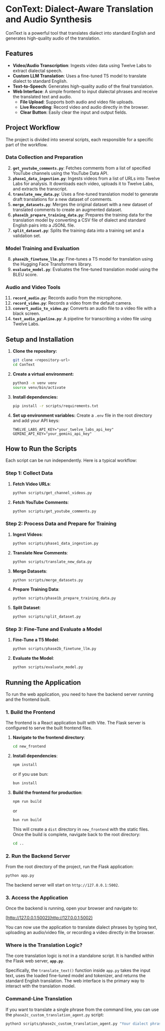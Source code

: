 # ConText: Dialect-Aware Translation and Audio Synthesis

ConText is a powerful tool that translates dialect into standard English and generates high-quality audio of the translation. 

## Features

-   **Video/Audio Transcription**: Ingests video data using Twelve Labs to extract dialectal speech.
-   **Custom LLM Translation**: Uses a fine-tuned T5 model to translate dialect to standard English.
-   **Text-to-Speech**: Generates high-quality audio of the final translation.
-   **Web Interface**: A simple frontend to input dialectal phrases and receive the translated text and audio.
    -   **File Upload**: Supports both audio and video file uploads.
    -   **Live Recording**: Record video and audio directly in the browser.
    -   **Clear Button**: Easily clear the input and output fields.

## Project Workflow

The project is divided into several scripts, each responsible for a specific part of the workflow.

### Data Collection and Preparation

2.  **`get_youtube_comments.py`**: Fetches comments from a list of specified YouTube channels using the YouTube Data API.
3.  **`phase1_data_ingestion.py`**: Ingests videos from a list of URLs into Twelve Labs for analysis. It downloads each video, uploads it to Twelve Labs, and extracts the transcript.
4.  **`translate_new_data.py`**: Uses a fine-tuned translation model to generate draft translations for a new dataset of comments.
5.  **`merge_datasets.py`**: Merges the original dataset with a new dataset of translated comments to create an augmented dataset.
6.  **`phase1b_prepare_training_data.py`**: Prepares the training data for the translation model by converting a CSV file of dialect and standard English pairs into a JSONL file.
7.  **`split_dataset.py`**: Splits the training data into a training set and a validation set.

### Model Training and Evaluation

8.  **`phase2b_finetune_llm.py`**: Fine-tunes a T5 model for translation using the Hugging Face Transformers library.
10. **`evaluate_model.py`**: Evaluates the fine-tuned translation model using the BLEU score.

### Audio and Video Tools

11. **`record_audio.py`**: Records audio from the microphone.
12. **`record_video.py`**: Records a video from the default camera.
13. **`convert_audio_to_video.py`**: Converts an audio file to a video file with a black screen.
14. **`test_audio_pipeline.py`**: A pipeline for transcribing a video file using Twelve Labs.

## Setup and Installation

1.  **Clone the repository:**
    ```bash
    git clone <repository-url>
    cd ConText
    ```

2.  **Create a virtual environment:**
    ```bash
    python3 -m venv venv
    source venv/bin/activate
    ```

3.  **Install dependencies:**
    ```bash
    pip install -r scripts/requirements.txt
    ```

4.  **Set up environment variables:**
    Create a `.env` file in the root directory and add your API keys:
    ```
    TWELVE_LABS_API_KEY="your_twelve_labs_api_key"
    GEMINI_API_KEY="your_gemini_api_key"
    ```

## How to Run the Scripts

Each script can be run independently. Here is a typical workflow:

### Step 1: Collect Data

1.  **Fetch Video URLs**:
    ```bash
    python scripts/get_channel_videos.py
    ```
2.  **Fetch YouTube Comments**:
    ```bash
    python scripts/get_youtube_comments.py
    ```

### Step 2: Process Data and Prepare for Training

1.  **Ingest Videos**:
    ```bash
    python scripts/phase1_data_ingestion.py
    ```
2.  **Translate New Comments**:
    ```bash
    python scripts/translate_new_data.py
    ```
3.  **Merge Datasets**:
    ```bash
    python scripts/merge_datasets.py
    ```
4.  **Prepare Training Data**:
    ```bash
    python scripts/phase1b_prepare_training_data.py
    ```
5.  **Split Dataset**:
    ```bash
    python scripts/split_dataset.py
    ```

### Step 3: Fine-Tune and Evaluate a Model

1.  **Fine-Tune a T5 Model**:
    ```bash
    python scripts/phase2b_finetune_llm.py
    ```
2.  **Evaluate the Model**:
    ```bash
    python scripts/evaluate_model.py
    ```

## Running the Application

To run the web application, you need to have the backend server running and the frontend built.

### 1. Build the Frontend

The frontend is a React application built with Vite. The Flask server is configured to serve the built frontend files.

1.  **Navigate to the frontend directory**:
    ```bash
    cd new_frontend
    ```
2.  **Install dependencies**:
    ```bash
    npm install
    ```
    or if you use bun:
    ```bash
    bun install
    ```
3.  **Build the frontend for production**:
    ```bash
    npm run build
    ```
    or
    ```bash
    bun run build
    ```
    This will create a `dist` directory in `new_frontend` with the static files. Once the build is complete, navigate back to the root directory:
    ```bash
    cd ..
    ```

### 2. Run the Backend Server

From the root directory of the project, run the Flask application:

```bash
python app.py
```

The backend server will start on `http://127.0.0.1:5002`.

### 3. Access the Application

Once the backend is running, open your browser and navigate to:

[http://127.0.0.1:5002](http://127.0.0.1:5002)

You can now use the application to translate dialect phrases by typing text, uploading an audio/video file, or recording a video directly in the browser.

### Where is the Translation Logic?

The core translation logic is not in a standalone script. It is handled within the Flask web server, **`app.py`**.

Specifically, the `translate_text()` function inside `app.py` takes the input text, uses the loaded fine-tuned model and tokenizer, and returns the standard English translation. The web interface is the primary way to interact with the translation model.

### Command-Line Translation

If you want to translate a single phrase from the command line, you can use the `phase2c_custom_translation_agent.py` script:

```bash
python3 scripts/phase2c_custom_translation_agent.py "Your dialect phrase here"
